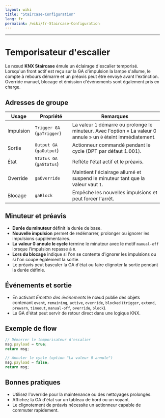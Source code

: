 ```yaml
---
layout: wiki
title: "Staircase-Configuration"
lang: fr
permalink: /wiki/fr-Staircase-Configuration
---
```

---
# Temporisateur d'escalier
Le nœud **KNX Staircase** émule un éclairage d'escalier temporisé. Lorsqu'un front actif est reçu sur la GA d'impulsion la lampe s'allume, le compte à rebours démarre et un préavis peut être envoyé avant l'extinction. Override manuel, blocage et émission d'événements sont également pris en charge.
## Adresses de groupe
|Usage|Propriété|Remarques|
|--|--|--|
| Impulsion | `Trigger GA` (`gaTrigger`) | La valeur `1` démarre ou prolonge le minuteur. Avec l'option « La valeur 0 annule » un `0` éteint immédiatement. |
| Sortie | `Output GA` (`gaOutput`) | Actionneur commandé pendant le cycle (DPT par défaut 1.001). |
| État | `Status GA` (`gaStatus`) | Reflète l'état actif et le préavis. |
| Override | `gaOverride` | Maintient l'éclairage allumé et suspend le minuteur tant que la valeur vaut `1`. |
| Blocage | `gaBlock` | Empêche les nouvelles impulsions et peut forcer l'arrêt. |
## Minuteur et préavis
- **Durée du minuteur** définit la durée de base.
- **Nouvelle impulsion** permet de redémarrer, prolonger ou ignorer les impulsions supplémentaires.
- **La valeur 0 annule le cycle** termine le minuteur avec le motif `manual-off` lorsque l'impulsion repasse à `0`.
- **Lors du blocage** indique si l'on se contente d'ignorer les impulsions ou si l'on coupe également la sortie.
- Le préavis peut basculer la GA d'état ou faire clignoter la sortie pendant la durée définie.
## Événements et sortie
- En activant *Émettre des événements* le nœud publie des objets contenant `event`, `remaining`, `active`, `override`, `blocked` (`trigger`, `extend`, `prewarn`, `timeout`, `manual-off`, `override`, `block`).
- La GA d'état peut servir de retour direct dans une logique KNX.
## Exemple de flow
```javascript
// Démarrer le temporisateur d'escalier
msg.payload = true;
return msg;
```
```javascript
// Annuler le cycle (option "La valeur 0 annule")
msg.payload = false;
return msg;
```
## Bonnes pratiques
- Utilisez l'override pour la maintenance ou des nettoyages prolongés.
- Affichez la GA d'état sur un tableau de bord ou un voyant.
- Le clignotement de préavis nécessite un actionneur capable de commuter rapidement.
